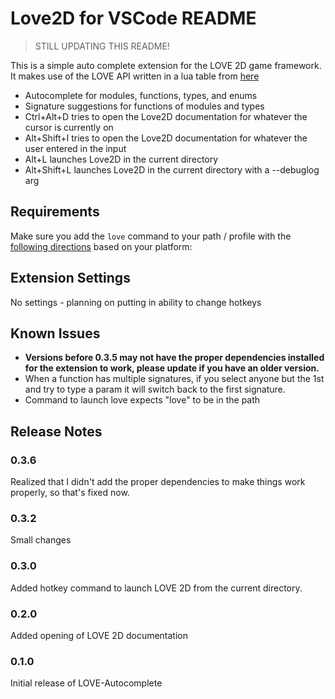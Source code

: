 # Love2D for VSCode README

> STILL UPDATING THIS README!

This is a simple auto complete extension for the LOVE 2D game framework. It makes use of the LOVE API written in a lua table from [here](https://github.com/love2d-community/love-api)

* Autocomplete for modules, functions, types, and enums
* Signature suggestions for functions of modules and types
* Ctrl+Alt+D tries to open the Love2D documentation for whatever the cursor is currently on
* Alt+Shift+I tries to open the Love2D documentation for whatever the user entered in the input
* Alt+L launches Love2D in the current directory
* Alt+Shift+L launches Love2D in the current directory with a --debuglog arg

## Requirements

Make sure you add the `love` command to your path / profile with the [following directions](https://love2d.org/wiki/Getting_Started) based on your platform:

## Extension Settings

No settings - planning on putting in ability to change hotkeys

## Known Issues

* **Versions before 0.3.5 may not have the proper dependencies installed for the extension to work, please update if you have an older version.**
* When a function has multiple signatures, if you select anyone but the 1st and try to type a param it will switch back to the first signature.
* Command to launch love expects "love" to be in the path

## Release Notes

### 0.3.6

Realized that I didn't add the proper dependencies to make things work properly, so that's fixed now.

### 0.3.2

Small changes

### 0.3.0

Added hotkey command to launch LOVE 2D from the current directory.

### 0.2.0

Added opening of LOVE 2D documentation

### 0.1.0

Initial release of LOVE-Autocomplete
